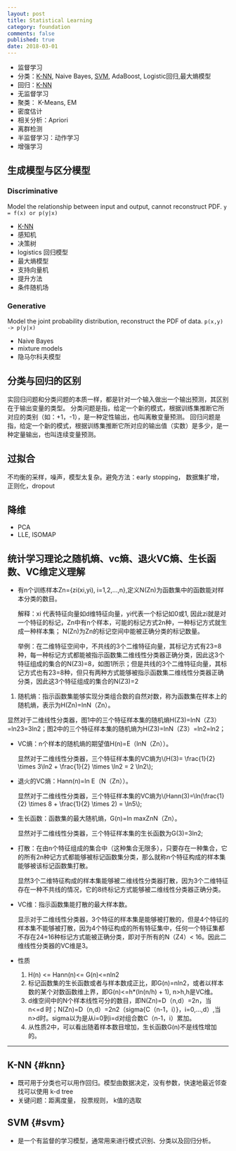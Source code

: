 ```yaml
---
layout: post
title: Statistical Learning
category: foundation
comments: false
published: true
date: 2018-03-01
---
```


* 监督学习
 * 分类：[K-NN](#knn), Naive Bayes, [SVM](#svm), AdaBoost, Logistic回归,最大熵模型
 * 回归：[K-NN](#knn)
* 无监督学习
 * 聚类： K-Means, EM
 * 密度估计
 * 相关分析：Apriori
 * 离群检测
* 半监督学习：动作学习
* 增强学习


## 生成模型与区分模型

### Discriminative
Model the relationship between input and output, cannot reconstruct PDF. `y = f(x) or p(y|x)`
* [K-NN](#knn)
* 感知机
* 决策树
* logistics 回归模型
* 最大熵模型
* 支持向量机
* 提升方法
* 条件随机场

### Generative
Model the joint probability distribution, reconstruct the PDF of data. `p(x,y) -> p(y|x)`
* Naive Bayes
* mixture models
* 隐马尔科夫模型


## 分类与回归的区别

实回归问题和分类问题的本质一样，都是针对一个输入做出一个输出预测，其区别在于输出变量的类型。
分类问题是指，给定一个新的模式，根据训练集推断它所对应的类别（如：+1，-1），是一种定性输出，也叫离散变量预测。
回归问题是指，给定一个新的模式，根据训练集推断它所对应的输出值（实数）是多少，是一种定量输出，也叫连续变量预测。

## 过拟合
不均衡的采样，噪声，模型太复杂。避免方法：early stopping， 数据集扩增，正则化，dropout

## 降维
* PCA
* LLE, ISOMAP

## 统计学习理论之随机熵、vc熵、退火VC熵、生长函数、VC维定义理解
* 有n个训练样本Zn={zi(xi,yi), i=1,2,...,n},定义N(Zn)为函数集中的函数能对样本分类的数目。

  解释：xi 代表特征向量如d维特征向量，yi代表一个标记如0或1, 因此zi就是对一个特征的标记，Zn中有n个样本，可能的标记方式2n种，一种标记方式就生成一种样本集；
N(Zn)为Zn的标记空间中能被正确分类的标记数量。

  举例：在二维特征空间中，不共线的3个二维特征向量，其标记方式有23=8种，每一种标记方式都能被指示函数集二维线性分类器正确分类，因此这3个特征组成的集合的N(Z3)=8，如图1所示；但是共线的3个二维特征向量，其标记方式也有23=8种，但只有两种方式能够被指示函数集二维线性分类器正确分类，因此这3个特征组成的集合的N(Z3)=2


1. 随机熵：指示函数集能够实现分类组合数的自然对数，称为函数集在样本上的随机熵，表示为H(Zn)=lnN（Zn）。

  显然对于二维线性分类器，图1中的三个特征样本集的随机熵H(Z3)=lnN（Z3）=ln23=3ln2；图2中的三个特征样本集的随机熵为H(Z3)=lnN（Z3）=ln2=ln2；

* VC熵：n个样本的随机熵的期望值H(n)=E（lnN（Zn））。

  显然对于二维线性分类器，三个特征样本集的VC熵为\\(H(3)= \frac{1}{2} \times 3\ln2 + \frac{1}{2} \times \ln2 = 2 \ln2\\);

* 退火的VC熵：Hann(n)=ln E（N（Zn））。

    显然对于二维线性分类器，三个特征样本集的VC熵为\\(Hann(3)=\ln(\frac{1}{2} \times 8 + \frac{1}{2} \times 2) = \ln5\\);

* 生长函数：函数集的最大随机熵，G(n)=ln maxZnN（Zn）。

  显然对于二维线性分类器，三个特征样本集的生长函数为G(3)=3ln2;

* 打散：在由n个特征组成的集合中（这种集合无限多），只要存在一种集合，它的所有2n种记方式都能够被标记函数集分类，那么就称n个特征构成的样本集能够被该标记函数集打散。

  显然3个二维特征构成的样本集能够被二维线性分类器打散，因为3个二维特征存在一种不共线的情况，它的8终标记方式能够被二维线性分类器正确分类。

* VC维：指示函数集能打散的最大样本数。

  显示对于二维线性分类器，3个特征的样本集是能够被打散的，但是4个特征的样本集不能够被打散，因为4个特征构成的所有特征集中，任何一个特征集都不存在24=16种标记方式能被正确分类，即对于所有的N（Z4）< 16。因此二维线性分类器的VC维是3。

* 性质
  1. H(n) <= Hann(n)<= G(n)<=nln2
  2. 标记函数集的生长函数或者与样本数成正比，即G(n)=nln2，或者以样本数的某个对数函数维上界，即G(n)<=h*(ln(n/h) + 1), n>h,h是VC维。
  3. d维空间中的N个样本线性可分的数目，即N(Zn)=D（n,d）=2n，当 n<=d 时；N(Zn)=D（n,d）=2n2（sigma{C（n-1，i）}，i=0,...,d）,当n>d时。sigma以为是从i=0到i=d对组合数C（n-1，i）累加。
  4. 从性质2中，可以看出随着样本数目增加，生长函数G(n)不是线性增加的。

---
## <a id='knn'>K-NN</a> {#knn}
* 既可用于分类也可以用作回归。模型由数据决定，没有参数，快速地最近邻查找可以使用 k-d tree
* 关键问题：距离度量， 投票规则， k值的选取

## SVM {#svm}
* 是一个有监督的学习模型，通常用来进行模式识别、分类以及回归分析。
